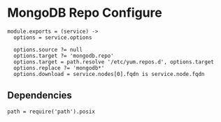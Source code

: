 
# MongoDB Repo Configure

    module.exports = (service) ->
      options = service.options

      options.source ?= null
      options.target ?= 'mongodb.repo'
      options.target = path.resolve '/etc/yum.repos.d', options.target
      options.replace ?= 'mongodb*'
      options.download = service.nodes[0].fqdn is service.node.fqdn

## Dependencies

    path = require('path').posix
